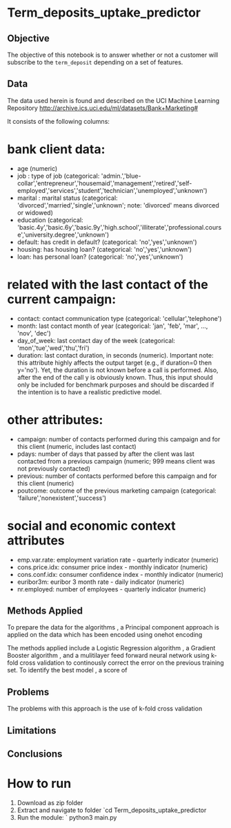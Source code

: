 # Term_deposits_uptake_predictor

## Objective
The objective of this notebook is to answer whether or not a customer will subscribe to the `term_deposit` depending on a set of features.


## Data

The data used herein is found and described on the UCI Machine Learning Repository 
http://archive.ics.uci.edu/ml/datasets/Bank+Marketing#

It consists of the following columns:
# bank client data:
- age (numeric)
- job : type of job (categorical: 'admin.','blue-collar','entrepreneur','housemaid','management','retired','self-employed','services','student','technician','unemployed','unknown')
- marital : marital status (categorical: 'divorced','married','single','unknown'; note: 'divorced' means divorced or widowed)
- education (categorical: 'basic.4y','basic.6y','basic.9y','high.school','illiterate','professional.course','university.degree','unknown')
- default: has credit in default? (categorical: 'no','yes','unknown')
- housing: has housing loan? (categorical: 'no','yes','unknown')
- loan: has personal loan? (categorical: 'no','yes','unknown')
# related with the last contact of the current campaign:
- contact: contact communication type (categorical: 'cellular','telephone')
- month: last contact month of year (categorical: 'jan', 'feb', 'mar', ..., 'nov', 'dec')
- day_of_week: last contact day of the week (categorical: 'mon','tue','wed','thu','fri')
- duration: last contact duration, in seconds (numeric). Important note: this attribute highly affects the output target (e.g., if duration=0 then y='no'). Yet, the duration is not known before a call is performed. Also, after the end of the call y is obviously known. Thus, this input should only be included for benchmark purposes and should be discarded if the intention is to have a realistic predictive model.
# other attributes:
- campaign: number of contacts performed during this campaign and for this client (numeric, includes last contact)
- pdays: number of days that passed by after the client was last contacted from a previous campaign (numeric; 999 means client was not previously contacted)
- previous: number of contacts performed before this campaign and for this client (numeric)
- poutcome: outcome of the previous marketing campaign (categorical: 'failure','nonexistent','success')
# social and economic context attributes
- emp.var.rate: employment variation rate - quarterly indicator (numeric)
- cons.price.idx: consumer price index - monthly indicator (numeric)
- cons.conf.idx: consumer confidence index - monthly indicator (numeric)
- euribor3m: euribor 3 month rate - daily indicator (numeric)
- nr.employed: number of employees - quarterly indicator (numeric)

## Methods Applied
To prepare the data for the algorithms , a Principal component approach is applied on the data which has been encoded using onehot encoding

The methods applied include a Logistic Regression algorithm , a Gradient Booster algorithm , and a mulitilayer feed forward neural network using k-fold cross validation to continously correct the error on the previous training set. 
To identify the best model , a score of 

## Problems

The problems with this approach is the use of k-fold cross validation
## Limitations

## Conclusions

# How to run
1. Download as zip folder
2. Extract and navigate to folder 
	`cd Term_deposits_uptake_predictor
3. Run the module:
 ` python3 main.py
